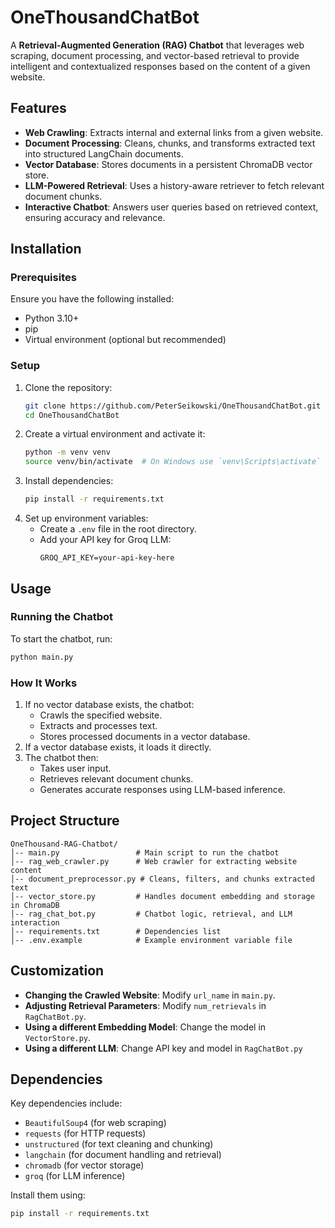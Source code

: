 # OneThousandChatBot

A **Retrieval-Augmented Generation (RAG) Chatbot** that leverages web scraping, document processing, and vector-based retrieval to provide intelligent and contextualized responses based on the content of a given website.

## Features
- **Web Crawling**: Extracts internal and external links from a given website.
- **Document Processing**: Cleans, chunks, and transforms extracted text into structured LangChain documents.
- **Vector Database**: Stores documents in a persistent ChromaDB vector store.
- **LLM-Powered Retrieval**: Uses a history-aware retriever to fetch relevant document chunks.
- **Interactive Chatbot**: Answers user queries based on retrieved context, ensuring accuracy and relevance.

## Installation
### Prerequisites
Ensure you have the following installed:
- Python 3.10+
- pip
- Virtual environment (optional but recommended)

### Setup
1. Clone the repository:
   ```bash
   git clone https://github.com/PeterSeikowski/OneThousandChatBot.git
   cd OneThousandChatBot
   ```
2. Create a virtual environment and activate it:
   ```bash
   python -m venv venv
   source venv/bin/activate  # On Windows use `venv\Scripts\activate`
   ```
3. Install dependencies:
   ```bash
   pip install -r requirements.txt
   ```
4. Set up environment variables:
   - Create a `.env` file in the root directory.
   - Add your API key for Groq LLM:
     ```env
     GROQ_API_KEY=your-api-key-here
     ```

## Usage
### Running the Chatbot
To start the chatbot, run:
```bash
python main.py
```

### How It Works
1. If no vector database exists, the chatbot:
   - Crawls the specified website.
   - Extracts and processes text.
   - Stores processed documents in a vector database.
2. If a vector database exists, it loads it directly.
3. The chatbot then:
   - Takes user input.
   - Retrieves relevant document chunks.
   - Generates accurate responses using LLM-based inference.

## Project Structure
```
OneThousand-RAG-Chatbot/
│-- main.py                 # Main script to run the chatbot
│-- rag_web_crawler.py      # Web crawler for extracting website content
│-- document_preprocessor.py # Cleans, filters, and chunks extracted text
│-- vector_store.py         # Handles document embedding and storage in ChromaDB
│-- rag_chat_bot.py         # Chatbot logic, retrieval, and LLM interaction
│-- requirements.txt        # Dependencies list
│-- .env.example            # Example environment variable file
```

## Customization
- **Changing the Crawled Website**: Modify `url_name` in `main.py`.
- **Adjusting Retrieval Parameters**: Modify `num_retrievals` in `RagChatBot.py`.
- **Using a different Embedding Model**: Change the model in `VectorStore.py`.
- **Using a different LLM**: Change API key and model in `RagChatBot.py`

## Dependencies
Key dependencies include:
- `BeautifulSoup4` (for web scraping)
- `requests` (for HTTP requests)
- `unstructured` (for text cleaning and chunking)
- `langchain` (for document handling and retrieval)
- `chromadb` (for vector storage)
- `groq` (for LLM inference)

Install them using:
```bash
pip install -r requirements.txt
```



